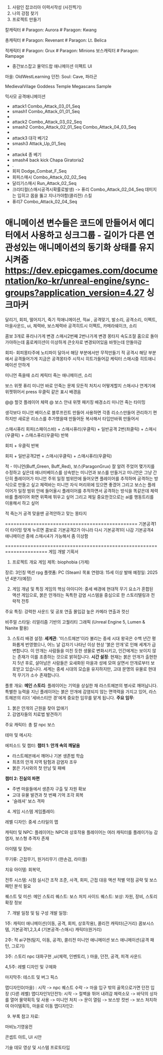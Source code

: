 1. 사람인 잡코리아 이력서작성 (사진찍기)
2. 나의 강점 찾기
3. 프로젝트 만들기 

칼캐릭터 # Paragon: Aurora # Paragon: Kwang

총캐릭터 # Paragon: Revenant # Paragon: Lt. Belica

적캐릭터  # Paragon: Grux # Paragon: Minions
보스캐릭터  # Paragon: Rampage
- 중간보스잡고 물약드랍 
애니메이션 
이펙트
UI 

마을: OldWestLearning
던전: Soul: Cave,  파라곤

MedievalVilage
Goddess Temple Megascans Sample

믹사모
공격애니메이션
- attack1 Combo_Attack_03_01_Seq
- smash1 Combo_Attack_01_01_Seq
- 
- attack2 Combo_Attack_03_02_Seq
- smash2 Combo_Attack_02_01_Seq Combo_Attack_04_03_Seq
- 
- attack3 대각 베기2
- smash3 Attack_Up_01_Seq
- 
- attack4 종 베기 
- smash4 back kick Chapa Giratoria2 
- .
- 회피 Dodge_Combat_F_Seq
- 회피스매시  Combo_Attack_02_02_Seq
- 달리기스매시 Run_Attack_02_Seq
- 크리티컬(스매시공격시확률로발생) -> 퓨리 Combo_Attack_02_04_Seq  데미지는 입히고 몹을 뚫고 지나가야함(콜리전)
스킬
- 퓨리7  Combo_Attack_02_04_Seq

애니메이션 
변수들은 코드에 만들어서 에디터에서 사용하고
싱크그룹  - 길이가 다른 연관성있는 애니메이션의 동기화 상태를 유지시켜줌
https://dev.epicgames.com/documentation/ko-kr/unreal-engine/sync-groups?application_version=4.27
 싱크마커
===============================================

달리기, 회피, 떨어지기, 죽기
적애니메이션, 적ai , 공격맞기, 
발소리, 공격소리, 이펙트, 마을사운드, 
ui, 체력바, 보스체력바
공격히트시 이펙트, 카메라쉐이크, 소리


콤보 3개로 퓨리나가게 변경
스매시2번째 2번나가게 변경
몽타지 속도조절
홈으로 돌아가야하는데 홈로케이션이 이상하게 큰숫자로 변경되어있음 바꿧는데 안돌아감

회피- 회피몽타주에 노티파이 달아서 해당 부분에서만 무적만들기
적 공격시 해당 부분에서 공격들어가게 지금은 공격몽타주 시작시 히트가들어감
케릭터 스매시중 히트애니메이션 안하게

미니언 죽을때 소리
케릭터 죽는 애니메이션, 소리

보스
위젯
퓨리
미니언 바로 안죽는 문제
모든적 처치시 어떻게할지
스매시나 연계기에 위젯뛰어서 press 우클릭 같은 표시
배경음 

@@ 할것
플레이어 체력 @
보스
안내 위젯
패키징
배경소리
미니언 죽는 타이밍

생각보다 미니언 베이스로 블루프린트 만들어 사용하면 각종 리소스만들어 관리하기 편하지만
새로운 리소스를 추가했을때 만들어둔 복사해서 타입만바꿔 만들어서 

스매시퓨리
회피(스패이스바) + 스매시퓨리(우클릭) + 일반공격 2번(좌클릭) + 스매시(우클릭) + 스매스퓨리(우클릭)  반복

회피 + 우클릭  반복

회피 + 일반공격2번 + 스매시(우클릭) + 스매시퓨리(우클릭)


적 - 미니언(Buff_Green, Buff_Red), 보스(ParagonGrux)
잘 알려 주었어 몇가지를 수정하고 싶은데 에너미베이스를 상속받는 미니언과 보스를 만들거고 미니언은 그냥 간단히 플레이어가 미니언 주위 일정 범위안에 들어오면 플레이어를 추적하며 공격하는 방식으로 만들고 싶고 체력바는 미니언 자식 머리위에 있으면 좋겠어 그리고 보스는 플레이어가 일정 범위 안에 들어올시 플레이어를 추적하면서 공격하는 방식을 똑같은데 체력바를 플레이어 화면 위쪽에 뛰우고 싶어 그리고 제일 중요한것으로는 ai를 행동트리를 이용해서 하고 싶어


적 죽는거
공격 맞을땐 공격안하고 맞는 몽타지



===============================================
 기본공격1 이 타이밍 맞게 누르면 콤보로 기본공격2가 아니라 다시 기본공격1이 나감
 기본공격4 애니메이션 중에 스매시4가 가능해서 좀 이상함
 
=====================================================================
게임 개발 기획서
1. 프로젝트 개요
게임 제목: biophobia (가제)

장르: 3인칭 액션 rpg
플랫폼: PC (Steam) 
목표 연령대: 15세 이상
발매 예정일: 2025년 4분기(예정)


2. 게임 개념 및 특징
게임의 핵심 아이디어:
중세 배경에 현대적 무기 요소가 혼합된 액션 게임으로, 붉은 안개라는 독특한 감염 시스템을 중심으로 한 스토리텔링과 전략적 전투

주요 특징:
강력한 사운드 및 공포 연출
몰입감 높은 카메라 연출과 컷신

비주얼 스타일:
리얼리즘 기반의 고퀄리티 그래픽 (Unreal Engine 5, Lumen & Nanite 활용)


3. 스토리
배경 설정:
**세계관**: '미스트헤븐'이라 불리는 중세 시대 왕국은 수백 년간 평화롭게 번영했으나, 어느 날 갑자기 나타난 이상 현상 '붉은 안개'로 인해 세계가 급변합니다. 이 안개는 사람들을 미친 듯한 생물로 변화시키고, 인간에게는 보이지 않는 존재가 이를 조종하는 것으로 밝혀집니다.
**시간 설정**: 현재는 붉은 안개가 출현한 지 5년 후로, 살아남은 사람들은 요새화된 마을과 성에 모여 살면서 안개로부터 보호받고 있습니다. 세계는 중세 시대의 모습을 유지하지만, 고대 문명의 유물로 현대적 무기가 소수 존재합니다.

플롯 개요:
**메인 스토리**: 플레이어는 기억을 상실한 채 라스트헤븐의 병사로 깨어납니다. 특별한 능력을 지닌 플레이어는 붉은 안개에 감염되지 않는 면역력을 가지고 있어, 라스트헤븐의 리더 '세바스티안 경'에게 중요한 임무를 맡게 됩니다.
**주요 임무**:
1. 붉은 안개의 근원을 찾아 없애기
2. 감염자들의 치료법 발견하기

주요 캐릭터:
총
칼
npc
보스

테마 및 메시지:


에피소드 및 챕터:
**챕터 1: 안개 속의 깨달음**
- 라스트헤븐에서 깨어나 기본 생존법 학습
- 최초의 안개 지역 탐험과 감염자 조우
- 붉은 기사와의 첫 만남 및 패배

**챕터 2: 진실의 파편**
- 주변 마을들에서 생존자 구출 및 자원 확보
- 고대 유물 발견과 첫 번째 기억 조각 회복
- '슬래셔' 보스 격파

4. 게임 시스템
게임플레이:


레벨 디자인:
중세 스타일의 맵


캐릭터 및 NPC:
플레이어는  NPC와 상호작용
플레이어는 여러 캐릭터를 플레이가능
감염자, 보스형 추격자 존재


아이템 및 장비:

무기류: 근접무기, 원거리무기 (한손검, 라이플)

치유 아이템: 회복약,

전투 시스템:
 시점 실시간 조작
 조준, 사격, 회피, 근접 대응 액션
 적별 약점 공략 및 보스 패턴 분석 필요

퀘스트 및 미션:
메인 스토리 퀘스트: 보스 처치
사이드 퀘스트: 
보상: 자원, 장비, 스토리 확장 정보


7. 개발 일정 및 팀 구성
개발 일정:

1주: 캐릭터 애니메이션(이동, 공격, 회피, 상호작용), 콜리전
캐릭터(근거리) 콤보시스템, 기본공격1,2,3,4  (기본공격-스매시)
캐릭터(원거리) 

2주: 적 ai구현(탐지, 이동, 공격), 콜리전
미니언 애니메이션
보스 애니메이션(공격 패턴, 그로기)

3주: 스토리 npc 대화구현 ,ui(체력, 인벤토리, )
마을, 던전, 공격, 피격 사운드 

4,5주: 레벨 디자인 및 구체화

마지막주: 테스트 및 버그 픽스

맵디자인0(마을)  : 시작 -> npc 퀘스트 수락 -> 마을 입구 밖의 골목으로가면 던전 입장 (다른 레벨)
맵디자인1(던전1): 시작 -> 절벽을 뛰어 내려감 체력소모 -> 바닥의 상자를 열어 물약획득 및 사용
-> 미니언 처치 -> 문이 열림 -> 보스방 컷씬 -> 보스 처치하여 아이템획득, 마을로 이동
맵디자인2:  

9. 부록
참고 자료:

마비노기영웅전 

콘셉트 아트, UI 시안

기술 데모 영상 및 시스템 프로토타입
